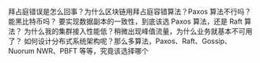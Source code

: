 拜占庭错误是怎么回事？为什么区块链用拜占庭容错算法？Paxos 算法不行吗？能黑比特币吗？
要实现数据副本的一致性，到底该选 Paxos 算法，还是 Raft 算法？
为什么我的集群接入性能低？稍微出现峰值流量，为什么业务就基本不可用了？
如何设计分布式系统架构呢？那么多算法，Paxos、Raft、Gossip、Nuorum NWR、PBFT 等等，究竟该选择哪个
